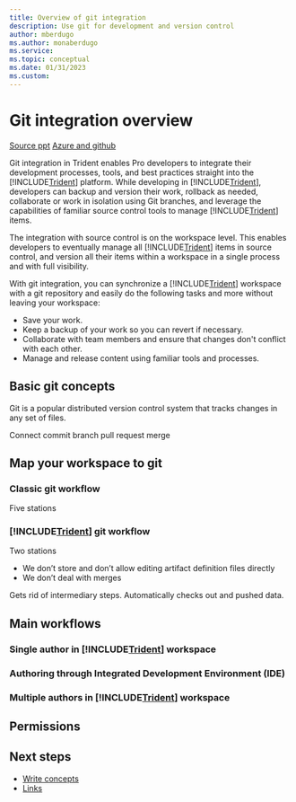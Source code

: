 ```yaml
---
title: Overview of git integration
description: Use git for development and version control
author: mberdugo
ms.author: monaberdugo
ms.service: 
ms.topic: conceptual 
ms.date: 01/31/2023
ms.custom: 
---
```


# Git integration overview

[Source ppt](https://microsofteur.sharepoint.com/:p:/t/TridentGitIntegration43/EXyICsAL3F1Bu18iVr2SpOsBu0Nf04-8Rh9ljs6tU5VLfw?e=gaq21P)
[Azure and github](/azure/developer/github/)

Git integration in Trident enables Pro developers to integrate their development processes, tools, and best practices straight into the [!INCLUDE[Trident](../../includes/product-name.md)] platform. While developing in [!INCLUDE[Trident](../../includes/product-name.md)], developers can backup and version their work, rollback as needed, collaborate or work in isolation using Git branches, and leverage the capabilities of familiar source control tools to manage [!INCLUDE[Trident](../../includes/product-name.md)] items.

The integration with source control is on the workspace level. This enables developers to eventually manage all [!INCLUDE[Trident](../../includes/product-name.md)] items in source control, and version all their items within a workspace in a single process and with full visibility.

With git integration, you can synchronize a [!INCLUDE[Trident](../../includes/product-name.md)] workspace with a git repository and easily do the following tasks and more without leaving your workspace:

- Save your work.
- Keep a backup of your work so you can revert if necessary.​
- Collaborate with team members and ensure that changes don't conflict with each other.​
- Manage and release content using familiar tools and processes.

## Basic git concepts

Git is a popular distributed version control system that tracks changes in any set of files.

Connect
commit
branch
pull request
merge

## Map your workspace to git

### Classic git workflow

Five stations

### [!INCLUDE[Trident](../../includes/product-name.md)] git workflow

Two stations

- We don’t store and don’t allow editing artifact definition files directly​
- We don’t deal with merges

Gets rid of intermediary steps. Automatically checks out and pushed data.

## Main workflows

### Single author in [!INCLUDE[Trident](../../includes/product-name.md)] workspace

### Authoring through Integrated Development Environment (IDE)

### Multiple authors in [!INCLUDE[Trident](../../includes/product-name.md)] workspace

## Permissions

## Next steps

- [Write concepts](article-concept.md)
- [Links](../contribute/links-how-to.md)
